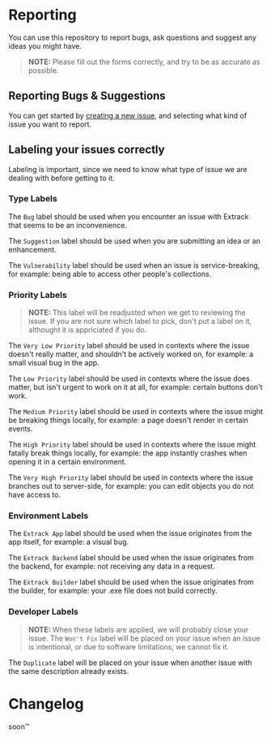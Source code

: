 # Reporting
You can use this repository to report bugs, ask questions and suggest any ideas you might have.
> **NOTE:** Please fill out the forms correctly, and try to be as accurate as possible.
## Reporting Bugs & Suggestions
You can get started by [creating a new issue](https://github.com/Extrack-Stealer/report/issues/new/choose), and selecting what kind of issue you want to report.
## Labeling your issues correctly
Labeling is important, since we need to know what type of issue we are dealing with before getting to it.

### Type Labels
The `Bug` label should be used when you encounter an issue with Extrack that seems to be an inconvenience.

The `Suggestion` label should be used when you are submitting an idea or an enhancement.

The `Vulnerability` label should be used when an issue is service-breaking, for example: being able to access other people's collections.


### Priority Labels
> **NOTE:** This label will be readjusted when we get to reviewing the issue.
> If you are not sure which label to pick, don't put a label on it, althought it is appriciated if you do.
> 
The `Very Low Priority` label should be used in contexts where the issue doesn't really matter, and shouldn't be actively worked on, for example: a small visual bug in the app.

The `Low Priority` label should be used in contexts where the issue does matter, but isn't urgent to work on it at all, for example: certain buttons don't work.

The `Medium Priority` label should be used in contexts where the issue might be breaking things locally, for example: a page doesn't render in certain events.

The `High Priority` label should be used in contexts where the issue might fatally break things locally, for example: the app instantly crashes when opening it in a certain environment.

The `Very High Priority` label should be used in contexts where the issue branches out to server-side, for example: you can edit objects you do not have access to.

### Environment Labels
The `Extrack App` label should be used when the issue originates from the app itself, for example: a visual bug.

The `Extrack Backend` label should be used when the issue originates from the backend, for example: not receiving any data in a request.

The `Extrack Builder` label should be used when the issue originates from the builder, for example: your .exe file does not build correctly.


### Developer Labels
> **NOTE:** When these labels are applied, we will probably close your issue.
The `Won't Fix` label will be placed on your issue when an issue is intentional, or due to software limitations, we cannot fix it.

The `Duplicate` label will be placed on your issue when another issue with the same description already exists.


# Changelog
soon™
